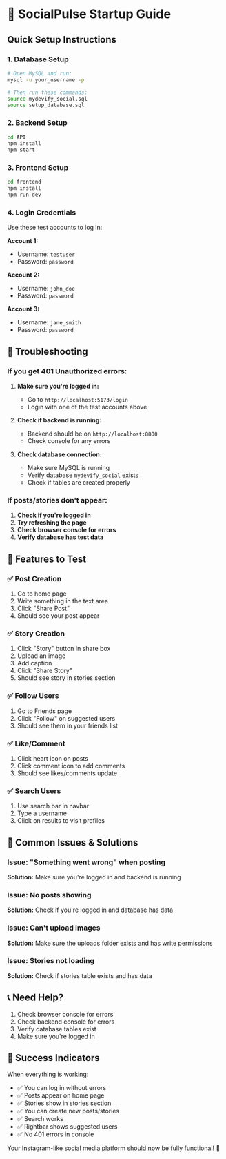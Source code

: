 # 🚀 SocialPulse Startup Guide

## Quick Setup Instructions

### 1. Database Setup
```bash
# Open MySQL and run:
mysql -u your_username -p

# Then run these commands:
source mydevify_social.sql
source setup_database.sql
```

### 2. Backend Setup
```bash
cd API
npm install
npm start
```

### 3. Frontend Setup
```bash
cd frontend
npm install
npm run dev
```

### 4. Login Credentials
Use these test accounts to log in:

**Account 1:**
- Username: `testuser`
- Password: `password`

**Account 2:**
- Username: `john_doe`
- Password: `password`

**Account 3:**
- Username: `jane_smith`
- Password: `password`

## 🔧 Troubleshooting

### If you get 401 Unauthorized errors:

1. **Make sure you're logged in:**
   - Go to `http://localhost:5173/login`
   - Login with one of the test accounts above

2. **Check if backend is running:**
   - Backend should be on `http://localhost:8800`
   - Check console for any errors

3. **Check database connection:**
   - Make sure MySQL is running
   - Verify database `mydevify_social` exists
   - Check if tables are created properly

### If posts/stories don't appear:

1. **Check if you're logged in**
2. **Try refreshing the page**
3. **Check browser console for errors**
4. **Verify database has test data**

## 🎯 Features to Test

### ✅ Post Creation
1. Go to home page
2. Write something in the text area
3. Click "Share Post"
4. Should see your post appear

### ✅ Story Creation
1. Click "Story" button in share box
2. Upload an image
3. Add caption
4. Click "Share Story"
5. Should see story in stories section

### ✅ Follow Users
1. Go to Friends page
2. Click "Follow" on suggested users
3. Should see them in your friends list

### ✅ Like/Comment
1. Click heart icon on posts
2. Click comment icon to add comments
3. Should see likes/comments update

### ✅ Search Users
1. Use search bar in navbar
2. Type a username
3. Click on results to visit profiles

## 🐛 Common Issues & Solutions

### Issue: "Something went wrong" when posting
**Solution:** Make sure you're logged in and backend is running

### Issue: No posts showing
**Solution:** Check if you're logged in and database has data

### Issue: Can't upload images
**Solution:** Make sure the uploads folder exists and has write permissions

### Issue: Stories not loading
**Solution:** Check if stories table exists and has data

## 📞 Need Help?

1. Check browser console for errors
2. Check backend console for errors
3. Verify database tables exist
4. Make sure you're logged in

## 🎉 Success Indicators

When everything is working:
- ✅ You can log in without errors
- ✅ Posts appear on home page
- ✅ Stories show in stories section
- ✅ You can create new posts/stories
- ✅ Search works
- ✅ Rightbar shows suggested users
- ✅ No 401 errors in console

Your Instagram-like social media platform should now be fully functional! 🚀 